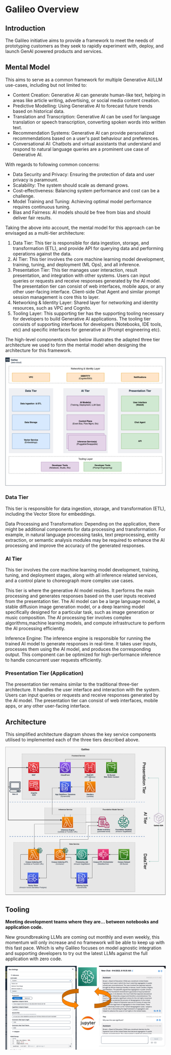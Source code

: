 # Galileo Overview

## Introduction

The Galileo initiative aims to provide a framework to meet the needs of prototyping customers as they seek to rapidly experiment with, deploy, and launch GenAI powered products and services.

## Mental Model

This aims to serve as a common framework for multiple Generative AI/LLM use-cases, including but not limited to:

* Content Creation: Generative AI can generate human-like text, helping in areas like article writing, advertising, or social media content creation.
* Predictive Modelling: Using Generative AI to forecast future trends based on historical data.
* Translation and Transcription: Generative AI can be used for language translation or speech transcription, converting spoken words into written text.
* Recommendation Systems: Generative AI can provide personalized recommendations based on a user's past behaviour and preferences.
* Conversational AI: Chatbots and virtual assistants that understand and respond to natural language queries are a prominent use case of Generative AI.

With regards to following common concerns:

* Data Security and Privacy: Ensuring the protection of data and user privacy is paramount.
* Scalability: The system should scale as demand grows.
* Cost-effectiveness: Balancing system performance and cost can be a challenge.
* Model Training and Tuning: Achieving optimal model performance requires continuous tuning.
* Bias and Fairness: AI models should be free from bias and should deliver fair results.

Taking the above into account, the mental model for this approach can be envisaged as a multi-tier architecture:

1. Data Tier: This tier is responsible for data ingestion, storage, and transformation (ETL), and provide API for querying data and performing operations against the data.
2. AI Tier: This tier involves the core machine learning model development, training, tuning, and deployment (ML Ops), and all inference.
3. Presentation Tier: This tier manages user interaction, result presentation, and integration with other systems. Users can input queries or requests and receive responses generated by the AI model. The presentation tier can consist of web interfaces, mobile apps, or any other user-facing interface. Client-side Chat Agent and similar prompt session management is core this to layer.
4. Networking & Identity Layer: Shared layer for networking and identity resources, such as VPC and Cognito.
5. Tooling Layer: This supporting tier has the supporting tooling necessary for developers to build Generative AI applications. The tooling tier consists of supporting interfaces for developers (Notebooks, IDE tools, etc) and specific interfaces for generative ai (Prompt engineering etc).

The high-level components shown below illustrates the adapted three tier architecture we used to form the mental model when designing the architecture for this framework.

![Mental Model](../assets/images/mental-model.png)

### Data Tier

This tier is responsible for data ingestion, storage, and transformation (ETL), including the Vector Store for embeddings.


Data Processing and Transformation: Depending on the application, there might be additional components for data processing and transformation. For example, in natural language processing tasks, text preprocessing, entity extraction, or semantic analysis modules may be required to enhance the AI processing and improve the accuracy of the generated responses.



### AI Tier

This tier involves the core machine learning model development, training, tuning, and deployment stages, along with all inference related services, and a control plane to choreograph more complex use cases.


This tier is where the generative AI model resides. It performs the main processing and generates responses based on the user inputs received from the presentation tier. The AI model can be a large language model, a stable diffusion image generation model, or a deep learning model specifically designed for a particular task, such as image generation or music composition. The AI processing tier involves complex algorithms,machine learning models, and compute infrastructure to perform the AI processing efficiently.



Inference Engine: The inference engine is responsible for running the trained AI model to generate responses in real-time. It takes user inputs, processes them using the AI model, and produces the corresponding output. This component can be optimized for high-performance inference to handle concurrent user requests efficiently.

### Presentation Tier (Application)

The presentation tier remains similar to the traditional three-tier architecture. It handles the user interface and interaction with the system. Users can input queries or requests and receive responses generated by the AI model. The presentation tier can consist of web interfaces, mobile apps, or any other user-facing interface.


## Architecture

This simplified architecture diagram shows the key service components utilised to implemented each of the three tiers described above.

![Architecture](../assets/images/galileo-arch.png)

## Tooling
**Meeting development teams where they are... between notebooks and application code.**

New groundbreaking LLMs are coming out monthly and even weekly, this momentum will only increase and no framework will be able to keep up with this fast pace. Which is why Galileo focuses on model agnostic integration and supporting developers to try out the latest LLMs against the full application with zero code.

![Alt text](tooling.png)
